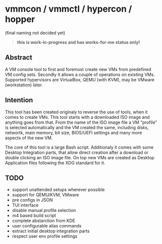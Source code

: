# vmmcon / vmmctl / hypercon / hopper

(final naming not decided yet)

> **this is work-in-progress and has works-for-me status only!**

## Abstract

A VM console tool to first and foremost create new VMs from predefined VM config sets. Secondly it allows a couple of operations on existing VMs. Supported hypervisors are VirtualBox, QEMU (with KVM), may be VMware (workstation) later.

## Intention

This tool has been created originaly to reverse the use of tools, when it comes to create VMs. This tool starts with a downloaded ISO image and anything goes from that. From the name of the ISO image file a VM "profile" is selected automatically and the VM created the same, including disks, networtk, main memory, bit size, BIOS/UEFI settings and many more aspects of the new VM.

The core of this tool is a large Bash script. Additionaly it comes with some Desktop Integration parts, that allow direct creation after a download or double clicking an ISO image file. On top new VMs are created as Desktop Application files following the XDG standard for it.

## TODO

- support unattended setups wherever possible
- support for QEMU/KVM, VMware
- pre configs in JSON
- TUI interface
- disable manual profile selection
- m4 based build script
- complete abstarction from KDE
- user configurable alias commands
- extract initial desktop integration parts
- respect user env profile settings